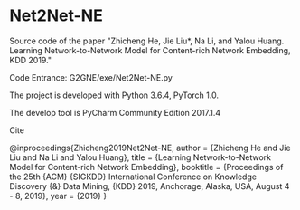 # Net2Net-NE
Source code of the paper "Zhicheng He, Jie Liu*, Na Li, and Yalou Huang. Learning Network-to-Network Model for Content-rich Network Embedding, KDD 2019."

Code Entrance: G2GNE/exe/Net2Net-NE.py

The project is developed with Python 3.6.4, PyTorch 1.0.

The develop tool is PyCharm Community Edition 2017.1.4

Cite

@inproceedings{Zhicheng2019Net2Net-NE,
  author    = {Zhicheng He and
               Jie Liu and
               Na Li and
               Yalou Huang},
  title     = {Learning Network-to-Network Model for Content-rich Network Embedding},
  booktitle = {Proceedings of the 25th {ACM} {SIGKDD} International Conference on
               Knowledge Discovery {\&} Data Mining, {KDD} 2019, Anchorage, Alaska, USA,
               August 4 - 8, 2019},
  year      = {2019}
}
